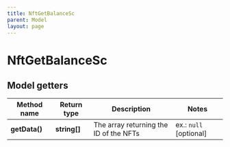 ```yaml
---
title: NftGetBalanceSc
parent: Model
layout: page
---
```


# NftGetBalanceSc

## Model getters

Method name | Return type | Description | Notes
------------ | ------------- | ------------- | -------------
**getData()** | **string[]** | The array returning the ID of the NFTs | ex.: `null` [optional]

